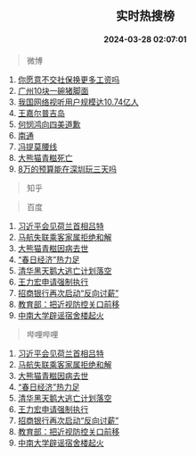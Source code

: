 <div align="center"><h2>实时热搜榜</h2><h4>2024-03-28 02:07:01</h4></div>

> 微博  

1. [你愿意不交社保换更多工资吗](https://s.weibo.com/weibo?q=%23%E4%BD%A0%E6%84%BF%E6%84%8F%E4%B8%8D%E4%BA%A4%E7%A4%BE%E4%BF%9D%E6%8D%A2%E6%9B%B4%E5%A4%9A%E5%B7%A5%E8%B5%84%E5%90%97%23&t=31&band_rank=1&Refer=top)<br />
2. [广州10块一碗猪脚面](https://s.weibo.com/weibo?q=%E5%B9%BF%E5%B7%9E10%E5%9D%97%E4%B8%80%E7%A2%97%E7%8C%AA%E8%84%9A%E9%9D%A2&t=31&band_rank=2&Refer=top)<br />
3. [我国网络视听用户规模达10.74亿人](https://s.weibo.com/weibo?q=%23%E6%88%91%E5%9B%BD%E7%BD%91%E7%BB%9C%E8%A7%86%E5%90%AC%E7%94%A8%E6%88%B7%E8%A7%84%E6%A8%A1%E8%BE%BE10.74%E4%BA%BF%E4%BA%BA%23&t=31&band_rank=3&Refer=top)<br />
4. [王嘉尔普吉岛](https://s.weibo.com/weibo?q=%E7%8E%8B%E5%98%89%E5%B0%94%E6%99%AE%E5%90%89%E5%B2%9B&t=31&band_rank=4&Refer=top)<br />
5. [何悯鸿向四美道歉](https://s.weibo.com/weibo?q=%23%E4%BD%95%E6%82%AF%E9%B8%BF%E5%90%91%E5%9B%9B%E7%BE%8E%E9%81%93%E6%AD%89%23&t=31&band_rank=5&Refer=top)<br />
6. [南通](https://s.weibo.com/weibo?q=%E5%8D%97%E9%80%9A&t=31&band_rank=6&Refer=top)<br />
7. [冯提莫腰线](https://s.weibo.com/weibo?q=%23%E5%86%AF%E6%8F%90%E8%8E%AB%E8%85%B0%E7%BA%BF%23&t=31&band_rank=7&Refer=top)<br />
8. [大熊猫青糍死亡](https://s.weibo.com/weibo?q=%23%E5%A4%A7%E7%86%8A%E7%8C%AB%E9%9D%92%E7%B3%8D%E6%AD%BB%E4%BA%A1%23&t=31&band_rank=8&Refer=top)<br />
9. [8万的预算能在深圳玩三天吗](https://s.weibo.com/weibo?q=8%E4%B8%87%E7%9A%84%E9%A2%84%E7%AE%97%E8%83%BD%E5%9C%A8%E6%B7%B1%E5%9C%B3%E7%8E%A9%E4%B8%89%E5%A4%A9%E5%90%97&t=31&band_rank=9&Refer=top)<br />

> 知乎  


> 百度  

1. [习近平会见荷兰首相吕特](https://www.baidu.com/s?wd=%E4%B9%A0%E8%BF%91%E5%B9%B3%E4%BC%9A%E8%A7%81%E8%8D%B7%E5%85%B0%E9%A6%96%E7%9B%B8%E5%90%95%E7%89%B9&sa=fyb_news&rsv_dl=fyb_news)<br />
2. [马航失联乘客家属拒绝和解](https://www.baidu.com/s?wd=%E9%A9%AC%E8%88%AA%E5%A4%B1%E8%81%94%E4%B9%98%E5%AE%A2%E5%AE%B6%E5%B1%9E%E6%8B%92%E7%BB%9D%E5%92%8C%E8%A7%A3&sa=fyb_news&rsv_dl=fyb_news)<br />
3. [大熊猫青糍因病去世](https://www.baidu.com/s?wd=%E5%A4%A7%E7%86%8A%E7%8C%AB%E9%9D%92%E7%B3%8D%E5%9B%A0%E7%97%85%E5%8E%BB%E4%B8%96&sa=fyb_news&rsv_dl=fyb_news)<br />
4. [“春日经济”热力足](https://www.baidu.com/s?wd=%E2%80%9C%E6%98%A5%E6%97%A5%E7%BB%8F%E6%B5%8E%E2%80%9D%E7%83%AD%E5%8A%9B%E8%B6%B3&sa=fyb_news&rsv_dl=fyb_news)<br />
5. [清华黑天鹅大逃亡计划落空](https://www.baidu.com/s?wd=%E6%B8%85%E5%8D%8E%E9%BB%91%E5%A4%A9%E9%B9%85%E5%A4%A7%E9%80%83%E4%BA%A1%E8%AE%A1%E5%88%92%E8%90%BD%E7%A9%BA&sa=fyb_news&rsv_dl=fyb_news)<br />
6. [王力宏申请强制执行](https://www.baidu.com/s?wd=%E7%8E%8B%E5%8A%9B%E5%AE%8F%E7%94%B3%E8%AF%B7%E5%BC%BA%E5%88%B6%E6%89%A7%E8%A1%8C&sa=fyb_news&rsv_dl=fyb_news)<br />
7. [招商银行再次启动“反向讨薪”](https://www.baidu.com/s?wd=%E6%8B%9B%E5%95%86%E9%93%B6%E8%A1%8C%E5%86%8D%E6%AC%A1%E5%90%AF%E5%8A%A8%E2%80%9C%E5%8F%8D%E5%90%91%E8%AE%A8%E8%96%AA%E2%80%9D&sa=fyb_news&rsv_dl=fyb_news)<br />
8. [教育部：把近视防控关口前移](https://www.baidu.com/s?wd=%E6%95%99%E8%82%B2%E9%83%A8%EF%BC%9A%E6%8A%8A%E8%BF%91%E8%A7%86%E9%98%B2%E6%8E%A7%E5%85%B3%E5%8F%A3%E5%89%8D%E7%A7%BB&sa=fyb_news&rsv_dl=fyb_news)<br />
9. [中南大学辟谣宿舍楼起火](https://www.baidu.com/s?wd=%E4%B8%AD%E5%8D%97%E5%A4%A7%E5%AD%A6%E8%BE%9F%E8%B0%A3%E5%AE%BF%E8%88%8D%E6%A5%BC%E8%B5%B7%E7%81%AB&sa=fyb_news&rsv_dl=fyb_news)<br />

> 哔哩哔哩  

1. [习近平会见荷兰首相吕特](https://www.baidu.com/s?wd=%E4%B9%A0%E8%BF%91%E5%B9%B3%E4%BC%9A%E8%A7%81%E8%8D%B7%E5%85%B0%E9%A6%96%E7%9B%B8%E5%90%95%E7%89%B9&sa=fyb_news&rsv_dl=fyb_news)<br />
2. [马航失联乘客家属拒绝和解](https://www.baidu.com/s?wd=%E9%A9%AC%E8%88%AA%E5%A4%B1%E8%81%94%E4%B9%98%E5%AE%A2%E5%AE%B6%E5%B1%9E%E6%8B%92%E7%BB%9D%E5%92%8C%E8%A7%A3&sa=fyb_news&rsv_dl=fyb_news)<br />
3. [大熊猫青糍因病去世](https://www.baidu.com/s?wd=%E5%A4%A7%E7%86%8A%E7%8C%AB%E9%9D%92%E7%B3%8D%E5%9B%A0%E7%97%85%E5%8E%BB%E4%B8%96&sa=fyb_news&rsv_dl=fyb_news)<br />
4. [“春日经济”热力足](https://www.baidu.com/s?wd=%E2%80%9C%E6%98%A5%E6%97%A5%E7%BB%8F%E6%B5%8E%E2%80%9D%E7%83%AD%E5%8A%9B%E8%B6%B3&sa=fyb_news&rsv_dl=fyb_news)<br />
5. [清华黑天鹅大逃亡计划落空](https://www.baidu.com/s?wd=%E6%B8%85%E5%8D%8E%E9%BB%91%E5%A4%A9%E9%B9%85%E5%A4%A7%E9%80%83%E4%BA%A1%E8%AE%A1%E5%88%92%E8%90%BD%E7%A9%BA&sa=fyb_news&rsv_dl=fyb_news)<br />
6. [王力宏申请强制执行](https://www.baidu.com/s?wd=%E7%8E%8B%E5%8A%9B%E5%AE%8F%E7%94%B3%E8%AF%B7%E5%BC%BA%E5%88%B6%E6%89%A7%E8%A1%8C&sa=fyb_news&rsv_dl=fyb_news)<br />
7. [招商银行再次启动“反向讨薪”](https://www.baidu.com/s?wd=%E6%8B%9B%E5%95%86%E9%93%B6%E8%A1%8C%E5%86%8D%E6%AC%A1%E5%90%AF%E5%8A%A8%E2%80%9C%E5%8F%8D%E5%90%91%E8%AE%A8%E8%96%AA%E2%80%9D&sa=fyb_news&rsv_dl=fyb_news)<br />
8. [教育部：把近视防控关口前移](https://www.baidu.com/s?wd=%E6%95%99%E8%82%B2%E9%83%A8%EF%BC%9A%E6%8A%8A%E8%BF%91%E8%A7%86%E9%98%B2%E6%8E%A7%E5%85%B3%E5%8F%A3%E5%89%8D%E7%A7%BB&sa=fyb_news&rsv_dl=fyb_news)<br />
9. [中南大学辟谣宿舍楼起火](https://www.baidu.com/s?wd=%E4%B8%AD%E5%8D%97%E5%A4%A7%E5%AD%A6%E8%BE%9F%E8%B0%A3%E5%AE%BF%E8%88%8D%E6%A5%BC%E8%B5%B7%E7%81%AB&sa=fyb_news&rsv_dl=fyb_news)<br />
